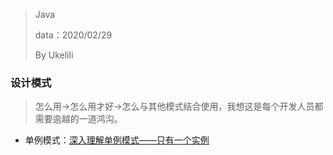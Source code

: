 > Java
>
> data：2020/02/29
>
> By Ukelili

### 设计模式

> 怎么用->怎么用才好->怎么与其他模式结合使用，我想这是每个开发人员都需要逾越的一道鸿沟。

- 单例模式：[深入理解单例模式——只有一个实例](https://blog.csdn.net/qq_34337272/article/details/80455972)

